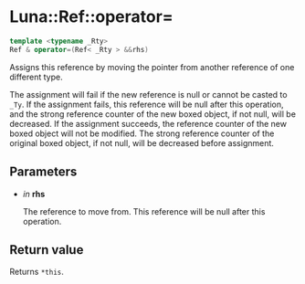# Luna::Ref::operator=

```c++
template <typename _Rty>
Ref & operator=(Ref< _Rty > &&rhs)
```

Assigns this reference by moving the pointer from another reference of one different type. 

The assignment will fail if the new reference is null or cannot be casted to `_Ty`. If the assignment fails, this reference will be null after this operation, and the strong reference counter of the new boxed object, if not null, will be decreased. If the assignment succeeds, the reference counter of the new boxed object will not be modified. The strong reference counter of the original boxed object, if not null, will be decreased before assignment. 

## Parameters
* *in* **rhs**

    The reference to move from. This reference will be null after this operation. 

## Return value
Returns `*this`. 

